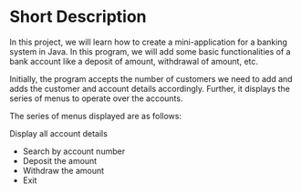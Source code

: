 # Short Description 
In this project, we will learn how to create a mini-application for a banking system in Java. In this program, we will add some basic functionalities of a bank account like a deposit of amount, withdrawal of amount, etc.

Initially, the program accepts the number of customers we need to add and adds the customer and account details accordingly. Further, it displays the series of menus to operate over the accounts.

The series of menus displayed are as follows:

Display all account details
* Search by account number
* Deposit the amount
* Withdraw the amount
* Exit
